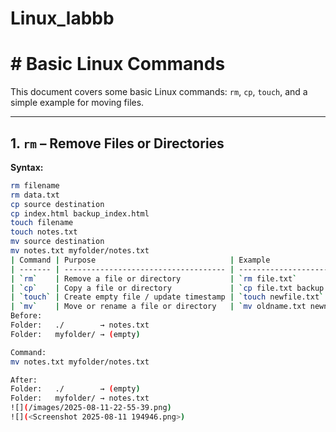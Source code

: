 # Linux_labbb
# # Basic Linux Commands

This document covers some basic Linux commands: `rm`, `cp`, `touch`, and a simple example for moving files.

---

## 1. `rm` – Remove Files or Directories
**Syntax:**
```bash
rm filename
rm data.txt
cp source destination
cp index.html backup_index.html
touch filename
touch notes.txt
mv source destination
mv notes.txt myfolder/notes.txt
| Command | Purpose                              | Example                      |
| ------- | ------------------------------------ | ---------------------------- |
| `rm`    | Remove a file or directory           | `rm file.txt`                |
| `cp`    | Copy a file or directory             | `cp file.txt backup.txt`     |
| `touch` | Create empty file / update timestamp | `touch newfile.txt`          |
| `mv`    | Move or rename a file or directory   | `mv oldname.txt newname.txt` |
Before:
Folder:   ./        → notes.txt
Folder:   myfolder/ → (empty)

Command:
mv notes.txt myfolder/notes.txt

After:
Folder:   ./        → (empty)
Folder:   myfolder/ → notes.txt
![](/images/2025-08-11-22-55-39.png)
![](<Screenshot 2025-08-11 194946.png>)



